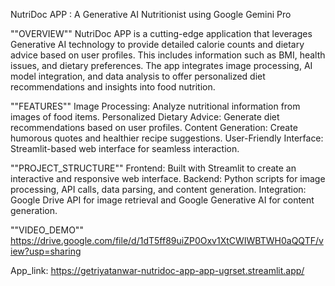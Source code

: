 NutriDoc APP : A Generative AI Nutritionist using Google Gemini Pro

""OVERVIEW""
NutriDoc APP is a cutting-edge application that leverages Generative AI technology to provide detailed calorie counts and dietary advice based on user profiles. This includes information such as BMI, health issues, and dietary preferences. The app integrates image processing, AI model integration, and data analysis to offer personalized diet recommendations and insights into food nutrition.

""FEATURES""
Image Processing: Analyze nutritional information from images of food items.
Personalized Dietary Advice: Generate diet recommendations based on user profiles.
Content Generation: Create humorous quotes and healthier recipe suggestions.
User-Friendly Interface: Streamlit-based web interface for seamless interaction.

""PROJECT_STRUCTURE""
Frontend: Built with Streamlit to create an interactive and responsive web interface.
Backend: Python scripts for image processing, API calls, data parsing, and content generation.
Integration: Google Drive API for image retrieval and Google Generative AI for content generation.

""VIDEO_DEMO""
https://drive.google.com/file/d/1dT5ff89uiZP0Oxv1XtCWIWBTWH0aQQTF/view?usp=sharing

App_link: https://getriyatanwar-nutridoc-app-app-ugrset.streamlit.app/
